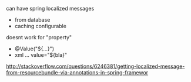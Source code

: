 can have spring localized messages 
* from database
* caching configurable


doesnt work for "property"
* @Value("${...}")
* xml ... value="${bla}"

http://stackoverflow.com/questions/6246381/getting-localized-message-from-resourcebundle-via-annotations-in-spring-framewor

